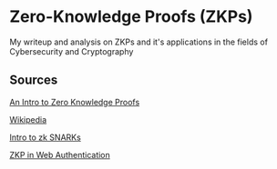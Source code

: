 # Zero-Knowledge Proofs (ZKPs)

My writeup and analysis on ZKPs and it's applications in the fields of Cybersecurity and Cryptography 

## Sources
[An Intro to Zero Knowledge Proofs](https://docs.google.com/presentation/d/1gfB6WZMvM9mmDKofFibIgsyYShdf0RV_Y8TLz3k1Ls0/edit#slide=id.g443ebc39b4_0_123)

[Wikipedia](https://en.wikipedia.org/wiki/Zero-knowledge_proof)

[Intro to zk SNARKs](https://www.youtube.com/watch?v=gcKCW7CNu_M)

[ZKP in Web Authentication](https://blog.cloudflare.com/introducing-zero-knowledge-proofs-for-private-web-attestation-with-cross-multi-vendor-hardware/)
